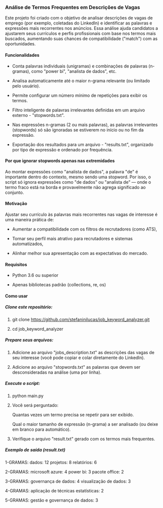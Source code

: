 ### Análise de Termos Frequentes em Descrições de Vagas

 Este projeto foi criado com o objetivo de analisar descrições de vagas de emprego (por exemplo, coletadas do LinkedIn) e identificar as palavras e expressões mais recorrentes nos anúncios. Essa análise ajuda candidatos a ajustarem seus currículos e perfis profissionais com base nos termos mais buscados, aumentando suas chances de compatibilidade ("match") com as oportunidades.


 #### Funcionalidades

- Conta palavras individuais (unigramas) e combinações de palavras (n-gramas), como "power bi", "analista de dados", etc.

- Analisa automaticamente até o maior n-grama relevante (ou limitado pelo usuário).

- Permite configurar um número mínimo de repetições para exibir os termos.

- Filtro inteligente de palavras irrelevantes definidas em um arquivo externo - "stopwords.txt".

- Nas expressões n-gramas (2 ou mais palavras), as palavras irrelevantes (stopwords) só são ignoradas se estiverem no início ou no fim da expressão.

- Exportação dos resultados para um arquivo - "results.txt", organizado por tipo de expressão e ordenado por frequência.


#### Por que ignorar stopwords apenas nas extremidades

Ao montar expressões como "analista de dados", a palavra "de" é importante dentro do contexto, mesmo sendo uma stopword. Por isso, o script só ignora expressões como "de dados" ou "analista de" — onde o termo fraco está na borda e provavelmente não agrega significado ao conjunto.


#### Motivação

Ajustar seu currículo às palavras mais recorrentes nas vagas de interesse é uma maneira prática de:

- Aumentar a compatibilidade com os filtros de recrutadores (como ATS),

- Tornar seu perfil mais atrativo para recrutadores e sistemas automatizados,

- Alinhar melhor sua apresentação com as expectativas do mercado.


#### Requisitos

- Python 3.6 ou superior

- Apenas bibliotecas padrão (collections, re, os)


#### Como usar

##### Clone este repositório:

1. git clone https://github.com/stefaninilucas/job_keyword_analyzer.git

1. cd job_keyword_analyzer

##### Prepare seus arquivos:

1. Adicione ao arquivo "jobs_description.txt" as descrições das vagas de seu interesse (você pode copiar e colar diretamente do LinkedIn).

1. Adicione ao arquivo "stopwords.txt" as palavras que devem ser desconsideradas na análise (uma por linha).

##### Execute o script:

1. python main.py

1. Você será perguntado:

    Quantas vezes um termo precisa se repetir para ser exibido.

    Qual o maior tamanho de expressão (n-grama) a ser analisado (ou deixe em branco para automático).

1. Verifique o arquivo "result.txt" gerado com os termos mais frequentes.

##### Exemplo de saída (result.txt)

1-GRAMAS:
dados: 12
projetos: 8
relatórios: 6

2-GRAMAS:
microsoft azure: 4
power bi: 3
pacote office: 2

3-GRAMAS:
governança de dados: 4
visualização de dados: 3

4-GRAMAS:
aplicação de técnicas estatísticas: 2

5-GRAMAS:
gestão e governança de dados: 3



